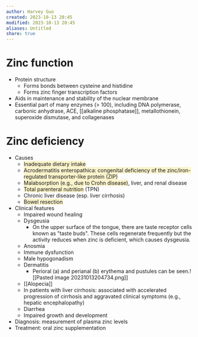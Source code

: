 ```yaml
---
author: Harvey Guo
created: 2023-10-13 20:45
modified: 2023-10-13 20:45
aliases: Untitled
share: true
---
```

# Zinc function
- Protein structure
	- Forms bonds between cysteine and histidine
	- Forms zinc finger transcription factors
- Aids in maintenance and stability of the nuclear membrane
- Essential part of many enzymes (> 100), including DNA polymerase, carbonic anhydrase, ACE, [[alkaline phosphatase]], metallothionein, superoxide dismutase, and collagenases
# Zinc deficiency
- Causes
	- <span style="background:rgba(240, 200, 0, 0.2)">Inadequate dietary intake</span>
	- <span style="background:rgba(240, 200, 0, 0.2)">Acrodermatitis enteropathica: congenital deficiency of the zinc/iron-regulated transporter-like protein (ZIP)  </span>
	- <span style="background:rgba(240, 200, 0, 0.2)">Malabsorption (e.g., due to Crohn disease)</span>, liver, and renal disease
	- <span style="background:rgba(240, 200, 0, 0.2)">Total parenteral nutrition</span> (TPN)
	- Chronic liver disease (esp. liver cirrhosis)
	- <span style="background:rgba(240, 200, 0, 0.2)">Bowel resection</span>
- Clinical features
	- Impaired wound healing
	- Dysgeusia
		- On the upper surface of the tongue, there are taste receptor cells known as "taste buds". These cells regenerate frequently but the activity reduces when zinc is deficient, which causes dysgeusia.
	- Anosmia
	- Immune dysfunction
	- Male hypogonadism
	- Dermatitis
		- Perioral (a) and perianal (b) erythema and pustules can be seen.![[Pasted image 20231013204734.png]]
	- [[Alopecia]]
	- In patients with liver cirrhosis: associated with accelerated progression of cirrhosis and aggravated clinical symptoms (e.g., hepatic encephalopathy)
	- Diarrhea
	- Impaired growth and development
- Diagnosis: measurement of plasma zinc levels
- Treatment: oral zinc supplementation
